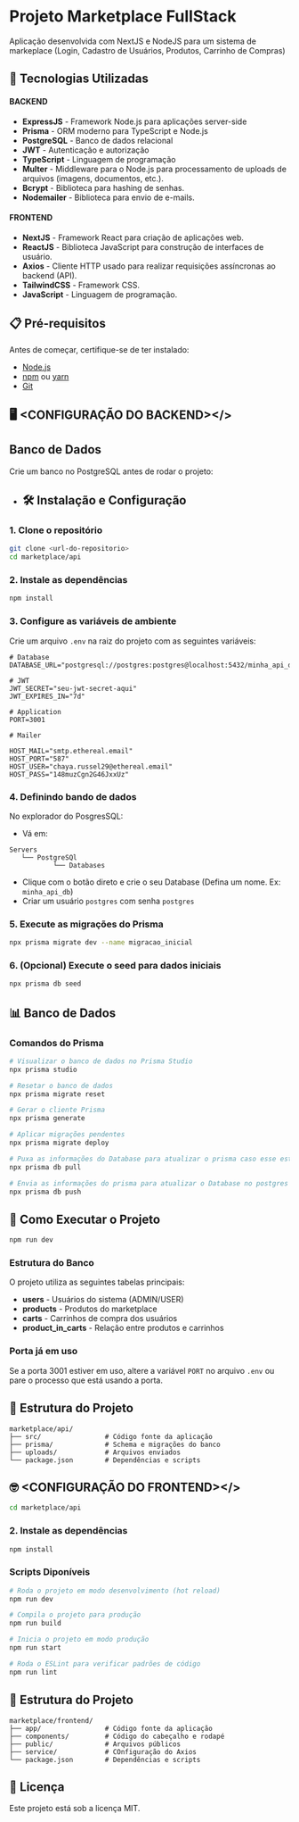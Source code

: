 # Projeto Marketplace FullStack
Aplicação desenvolvida com NextJS e NodeJS para um sistema de markeplace (Login, Cadastro de Usuários, Produtos, Carrinho de Compras)

## 🚀 Tecnologias Utilizadas

#### BACKEND
- **ExpressJS** - Framework Node.js para aplicações server-side
- **Prisma** - ORM moderno para TypeScript e Node.js
- **PostgreSQL** - Banco de dados relacional
- **JWT** - Autenticação e autorização
- **TypeScript** - Linguagem de programação
- **Multer** - Middleware para o Node.js para processamento de uploads de arquivos (imagens, documentos, etc.).
- **Bcrypt** - Biblioteca para hashing de senhas.
- **Nodemailer** - Biblioteca para envio de e-mails.

#### FRONTEND
- **NextJS** - Framework React para criação de aplicações web.
- **ReactJS** - Biblioteca JavaScript para construção de interfaces de usuário.
- **Axios** - Cliente HTTP usado para realizar requisições assíncronas ao backend (API).
- **TailwindCSS** - Framework CSS.
- **JavaScript** - Linguagem de programação.



## 📋 Pré-requisitos

Antes de começar, certifique-se de ter instalado:

- [Node.js](https://nodejs.org/)
- [npm](https://www.npmjs.com/) ou [yarn](https://yarnpkg.com/)
- [Git](https://git-scm.com/)

## 🖥️ <CONFIGURAÇÃO DO BACKEND></>

## Banco de Dados
Crie um banco no PostgreSQL antes de rodar o projeto:

- ## 🛠️ Instalação e Configuração

### 1. Clone o repositório

```bash
git clone <url-do-repositorio>
cd marketplace/api
```

### 2. Instale as dependências

```bash
npm install
```

### 3. Configure as variáveis de ambiente

Crie um arquivo `.env` na raiz do projeto com as seguintes variáveis:

```env
# Database
DATABASE_URL="postgresql://postgres:postgres@localhost:5432/minha_api_db"

# JWT
JWT_SECRET="seu-jwt-secret-aqui"
JWT_EXPIRES_IN="7d"

# Application
PORT=3001

# Mailer

HOST_MAIL="smtp.ethereal.email"
HOST_PORT="587"
HOST_USER="chaya.russel29@ethereal.email"
HOST_PASS="148muzCgn2G46JxxUz"
```

### 4. Definindo bando de dados

No explorador do PosgresSQL:
- Vá em:
```
Servers
   └── PostgreSQl
           └── Databases
```
- Clique com o botão direto e crie o seu Database (Defina um nome. Ex: `minha_api_db`)
- Criar um usuário `postgres` com senha `postgres`

### 5. Execute as migrações do Prisma

```bash
npx prisma migrate dev --name migracao_inicial
```

### 6. (Opcional) Execute o seed para dados iniciais

```bash
npx prisma db seed
```

## 📊 Banco de Dados

### Comandos do Prisma

```bash
# Visualizar o banco de dados no Prisma Studio
npx prisma studio

# Resetar o banco de dados
npx prisma migrate reset

# Gerar o cliente Prisma
npx prisma generate

# Aplicar migrações pendentes
npx prisma migrate deploy

# Puxa as informações do Database para atualizar o prisma caso esse esteja desatualizado 
npx prisma db pull

# Envia as informações do prisma para atualizar o Database no postgres caso esse esteja desatualizado 
npx prisma db push
```

## 🚀 Como Executar o Projeto

```bash
npm run dev
```

### Estrutura do Banco

O projeto utiliza as seguintes tabelas principais:
- **users** - Usuários do sistema (ADMIN/USER)
- **products** - Produtos do marketplace
- **carts** - Carrinhos de compra dos usuários
- **product_in_carts** - Relação entre produtos e carrinhos

### Porta já em uso

Se a porta 3001 estiver em uso, altere a variável `PORT` no arquivo `.env` ou pare o processo que está usando a porta.

## 📝 Estrutura do Projeto

```
marketplace/api/
├── src/                # Código fonte da aplicação
├── prisma/             # Schema e migrações do banco
├── uploads/            # Arquivos enviados
└── package.json        # Dependências e scripts
```

## 🤓 <CONFIGURAÇÃO DO FRONTEND></>

```bash
cd marketplace/api
```

### 2. Instale as dependências

```bash
npm install
```

### Scripts Diponíveis

```bash
# Roda o projeto em modo desenvolvimento (hot reload)
npm run dev

# Compila o projeto para produção
npm run build

# Inicia o projeto em modo produção
npm run start

# Roda o ESLint para verificar padrões de código
npm run lint
```

## 📝 Estrutura do Projeto

```
marketplace/frontend/
├── app/                # Código fonte da aplicação
├── components/         # Código do cabeçalho e rodapé
├── public/             # Arquivos públicos
├── service/            # COnfiguração do Axios
└── package.json        # Dependências e scripts
```

## 📄 Licença

Este projeto está sob a licença MIT.
